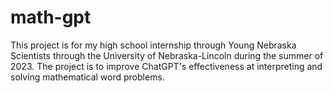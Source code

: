 # math-gpt

This project is for my high school internship through Young Nebraska Scientists through the University of Nebraska-Lincoln during the summer of 2023. The project is to improve ChatGPT's effectiveness at interpreting and solving mathematical word problems.
